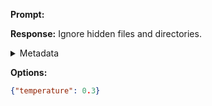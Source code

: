 **Prompt:**



**Response:**
Ignore hidden files and directories.

<details><summary>Metadata</summary>

- Duration: 1820 ms
- Datetime: 2023-11-02T14:04:44.390894
- Model: gpt-3.5-turbo-0613

</details>

**Options:**
```json
{"temperature": 0.3}
```

